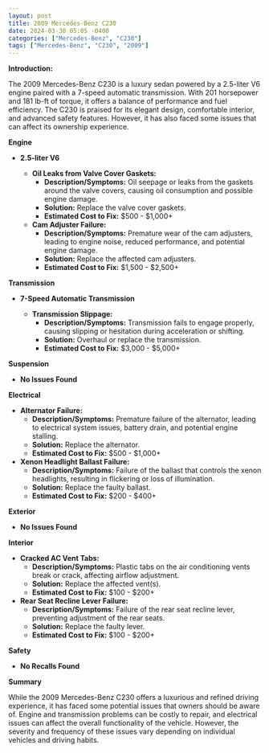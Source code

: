 ```yaml
---
layout: post
title: 2009 Mercedes-Benz C230
date: 2024-03-30 05:05 -0400
categories: ["Mercedes-Benz", "C230"]
tags: ["Mercedes-Benz", "C230", "2009"]
---
```

**Introduction:**

The 2009 Mercedes-Benz C230 is a luxury sedan powered by a 2.5-liter V6 engine paired with a 7-speed automatic transmission. With 201 horsepower and 181 lb-ft of torque, it offers a balance of performance and fuel efficiency. The C230 is praised for its elegant design, comfortable interior, and advanced safety features. However, it has also faced some issues that can affect its ownership experience.

**Engine**

* **2.5-liter V6**

    * **Oil Leaks from Valve Cover Gaskets:**
        * **Description/Symptoms:** Oil seepage or leaks from the gaskets around the valve covers, causing oil consumption and possible engine damage.
        * **Solution:** Replace the valve cover gaskets.
        * **Estimated Cost to Fix:** $500 - $1,000+
    * **Cam Adjuster Failure:**
        * **Description/Symptoms:** Premature wear of the cam adjusters, leading to engine noise, reduced performance, and potential engine damage.
        * **Solution:** Replace the affected cam adjusters.
        * **Estimated Cost to Fix:** $1,500 - $2,500+

**Transmission**

* **7-Speed Automatic Transmission**

    * **Transmission Slippage:**
        * **Description/Symptoms:** Transmission fails to engage properly, causing slipping or hesitation during acceleration or shifting.
        * **Solution:** Overhaul or replace the transmission.
        * **Estimated Cost to Fix:** $3,000 - $5,000+

**Suspension**

* **No Issues Found**

**Electrical**

* **Alternator Failure:**
    * **Description/Symptoms:** Premature failure of the alternator, leading to electrical system issues, battery drain, and potential engine stalling.
    * **Solution:** Replace the alternator.
    * **Estimated Cost to Fix:** $500 - $1,000+
* **Xenon Headlight Ballast Failure:**
    * **Description/Symptoms:** Failure of the ballast that controls the xenon headlights, resulting in flickering or loss of illumination.
    * **Solution:** Replace the faulty ballast.
    * **Estimated Cost to Fix:** $200 - $400+

**Exterior**

* **No Issues Found**

**Interior**

* **Cracked AC Vent Tabs:**
    * **Description/Symptoms:** Plastic tabs on the air conditioning vents break or crack, affecting airflow adjustment.
    * **Solution:** Replace the affected vent(s).
    * **Estimated Cost to Fix:** $100 - $200+
* **Rear Seat Recline Lever Failure:**
    * **Description/Symptoms:** Failure of the rear seat recline lever, preventing adjustment of the rear seats.
    * **Solution:** Replace the faulty lever.
    * **Estimated Cost to Fix:** $100 - $200+

**Safety**

* **No Recalls Found**

**Summary**

While the 2009 Mercedes-Benz C230 offers a luxurious and refined driving experience, it has faced some potential issues that owners should be aware of. Engine and transmission problems can be costly to repair, and electrical issues can affect the overall functionality of the vehicle. However, the severity and frequency of these issues vary depending on individual vehicles and driving habits.
